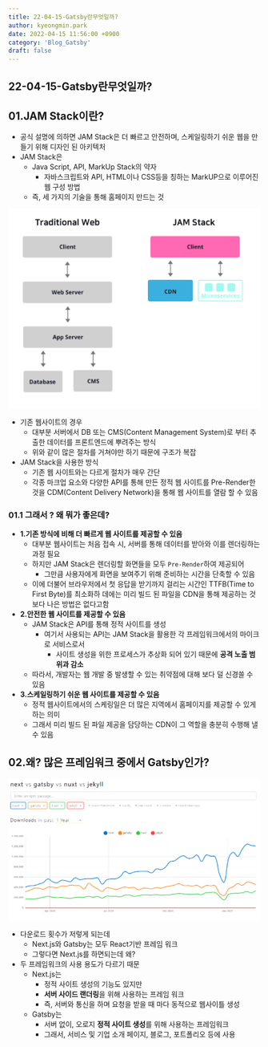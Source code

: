 ```yaml
---
title: 22-04-15-Gatsby란무엇일까?
author: kyeongmin.park
date: 2022-04-15 11:56:00 +0900
category: 'Blog_Gatsby'
draft: false
---
```


## 22-04-15-Gatsby란무엇일까?

## 01.JAM Stack이란?

- 공식 설명에 의하면 JAM Stack은 더 빠르고 안전하며, 스케일링하기 쉬운 웹을 만들기 위해 디자인 된 아키텍처
- JAM Stack은
  - Java Script, API, MarkUp Stack의 약자
    - 자바스크립트와 API, HTML이나 CSS등을 칭하는 MarkUP으로 이루어진 웹 구성 방법
  - 즉, 세 가지의 기술을 통해 홈페이지 만드는 것

![image-20220415120047886](../../assets/img/post/22-04-15-React기반Gatsby블로그개발하기.assets/image-20220415120047886.png)

- 기존 웹사이트의 경우
  - 대부분 서버에서 DB 또는 CMS(Content Management System)로 부터 추출한 데이터를 프론트엔드에 뿌려주는 방식
  - 위와 같이 많은 절차를 거쳐야만 하기 때문에 구조가 복잡
- JAM Stack을 사용한 방식
  - 기존 웹 사이트와는 다르게 절차가 매우 간단
  - 각종 마크업 요소와 다양한 API를 통해 만든 정적 웹 사이트를 Pre-Render한 것을 CDM(Content Delivery Network)을 통해 웹 사이트를 열람 할 수 있음

### 01.1 그래서 ? 왜 뭐가 좋은데?

- **1.기존 방식에 비해 더 빠르게 웹 사이트를 제공할 수 있음**
  - 대부분 웹사이트는 처음 접속 시, 서버를 통해 데이터를 받아와 이를 렌더링하는 과정 필요
  - 하지만 JAM Stack은 렌더링할 화면들을 모두 `Pre-Render`하여 제공되어 
    - 그만큼 사용자에게 화면을 보여주기 위해 준비하는 시간을 단축할 수 있음
  - 이에 더불어 브라우저에서 첫 응답을 받기까지 걸리는 시간인 TTFB(Time to First Byte)를 최소화하 데에는 미리 빌드 된 파일을 CDN을 통해 제공하는 것보다 나은 방법은 없다고함
- **2.안전한 웹 사이트를 제공할 수 있음**
  - JAM Stack은 API를 통해 정적 사이트를 생성
    - 여기서 사용되는 API는 JAM Stack을 활용한 각 프레임워크에서의 마이크로 서비스로서
      - 사이트 생성을 위한 프로세스가 추상화 되어 있기 때문에 **공격 노출 범위과 감소**
  - 따라서, 개발자는 웹 개발 중 발생할 수 있는 취약점에 대해 보다 덜 신경쓸 수 있음
- **3.스케일링하기 쉬운 웹 사이트를 제공할 수 있음**
  - 정적 웹사이트에서의 스케링일은 더 많은 지역에서 홈페이지를 제공할 수 있게 하는 의미
  - 그래서 미리 빌드 된 파일 제공을 담당하는 CDN이 그 역할을 충분히 수행해 낼 수 있음

## 02.왜? 많은 프레임워크 중에서 Gatsby인가?

![image-20220415121136494](../../assets/img/post/22-04-15-React기반Gatsby블로그개발하기.assets/image-20220415121136494.png)

- 다운로드 횟수가 저렇게 되는데
  - Next.js와 Gatsby는 모두 React기반 프레임 워크
  - 그렇다면 Next.js를 하면되는데 왜?
- 두 프레임워크의 사용 용도가 다르기 때문
  - Next.js는
    - 정적 사이트 생성의 기능도 있지만
    - **서버 사이드 랜더링**을 위해 사용하는 프레임 워크
    - 즉, 서버와 통신을 하며 요청을 받을 때 마다 동적으로 웹사이틀 생성
  - Gatsby는 
    - 서버 없이, 오로지 **정적 사이트 생성**를 위해 사용하는 프레임워크
    - 그래서, 서비스 및 기업 소개 페이지, 블로그, 포트폴리오 등에 사용

